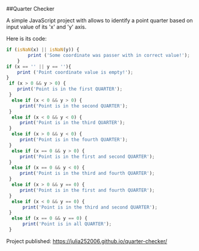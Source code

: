 ##Quarter Checker

<span>A simple JavaScript project with allows
 to identify a point quarter based on
 input value of its 'x' and 'y' axis.</span>
 
 Here is its code:
 ```javascript 
 if (isNaN(x) || isNaN(y)) {
         print ('Some coordinate was passer with in correct value!');
     }
 if (x == '' || y == ''){
     print ('Point coordinate value is empty!');
 }
  if (x > 0 && y > 0) {
     print('Point is in the first QUARTER');
  }
   else if (x < 0 && y > 0) {
      print('Point is in the second QUARTER');
  }
   else if (x < 0 && y < 0) {
      print('Point is in the third QUARTER');
  }
   else if (x > 0 && y < 0) {
      print('Point is in the fourth QUARTER');
  }
   else if (x == 0 && y > 0) {
      print('Point is in the first and second QUARTER');
  }
   else if (x == 0 && y < 0) {
      print('Point is in the third and fourth QUARTER');
  }
   else if (x > 0 && y == 0) {
      print('Point is in the first and fourth QUARTER');
  }
   else if (x < 0 && y == 0) {
       print('Point is in the third and second QUARTER');
  }
   else if (x == 0 && y == 0) {
       print('Point is in all QUARTER');
  }
```

Project published: https://julia252006.github.io/quarter-checker/